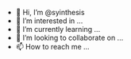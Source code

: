 - 👋 Hi, I’m @syinthesis
- 👀 I’m interested in ...
- 🌱 I’m currently learning ...
- 💞️ I’m looking to collaborate on ...
- 📫 How to reach me ...

<!---
syinthesis/syinthesis is a ✨ special ✨ repository because its `README.md` (this file) appears on your GitHub profile.
You can click the Preview link to take a look at your changes.
--->
